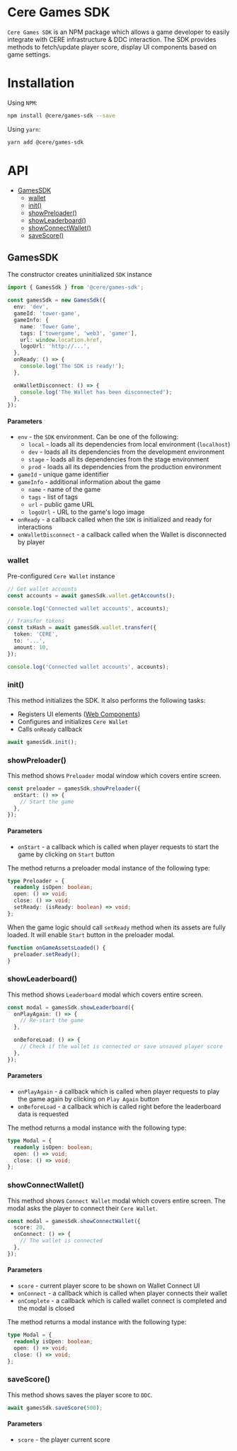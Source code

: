 # Cere Games SDK

`Cere Games SDK` is an NPM package which allows a game developer to easily integrate with CERE infrastructure & DDC interaction. The SDK provides methods to fetch/update player score, display UI components based on game settings.

# Installation

Using `NPM`:

```bash
npm install @cere/games-sdk --save
```

Using `yarn`:

```bash
yarn add @cere/games-sdk
```

# API

- [GamesSDK](#gamessdk)
  - [wallet](#wallet)
  - [init()](#init)
  - [showPreloader()](#showpreloader)
  - [showLeaderboard()](#showleaderboard)
  - [showConnectWallet()](#showconnectwallet)
  - [saveScore()](#savescore)

## GamesSDK

The constructor creates uninitialized `SDK` instance

```ts
import { GamesSdk } from '@cere/games-sdk';

const gamesSdk = new GamesSdk({
  env: 'dev',
  gameId: 'tower-game',
  gameInfo: {
    name: 'Tower Game',
    tags: ['towergame', 'web3', 'gamer'],
    url: window.location.href,
    logoUrl: 'http://...',
  },
  onReady: () => {
    console.log('The SDK is ready!');
  },

  onWalletDisconnect: () => {
    console.log('The Wallet has been disconnected');
  },
});
```

#### Parameters

- `env` - the `SDK` environment. Can be one of the following:
  - `local` - loads all its dependencies from local environment (`localhost`)
  - `dev` - loads all its dependencies from the development environment
  - `stage` - loads all its dependencies from the stage environment
  - `prod` - loads all its dependencies from the production environment
- `gameId` - unique game identifier
- `gameInfo` - additional information about the game
  - `name` - name of the game
  - `tags` - list of tags
  - `url` - public game URL
  - `logoUrl` - URL to the game's logo image
- `onReady` - a callback called when the `SDK` is initialized and ready for interactions
- `onWalletDisconnect` - a callback called when the Wallet is disconnected by player

### wallet

Pre-configured `Cere Wallet` instance

```ts
// Get wallet accounts
const accounts = await gamesSdk.wallet.getAccounts();

console.log('Connected wallet accounts', accounts);

// Transfer tokens
const txHash = await gamesSdk.wallet.transfer({
  token: 'CERE',
  to: '...',
  amount: 10,
});

console.log('Connected wallet accounts', accounts);
```

### init()

This method initializes the SDK. It also performs the following tasks:

- Registers UI elements ([Web Components](https://developer.mozilla.org/en-US/docs/Web/Web_Components))
- Configures and initializes `Cere Wallet`
- Calls `onReady` callback

```ts
await gamesSdk.init();
```

### showPreloader()

This method shows `Preloader` modal window which covers entire screen.

```ts
const preloader = gamesSdk.showPreloader({
  onStart: () => {
    // Start the game
  },
});
```

#### Parameters

- `onStart` - a callback which is called when player requests to start the game by clicking on `Start` button

The method returns a preloader modal instance of the following type:

```ts
type Preloader = {
  readonly isOpen: boolean;
  open: () => void;
  close: () => void;
  setReady: (isReady: boolean) => void;
};
```

When the game logic should call `setReady` method when its assets are fully loaded. It will enable `Start` button in the preloader modal.

```ts
function onGameAssetsLoaded() {
  preloader.setReady();
}
```

### showLeaderboard()

This method shows `Leaderboard` modal which covers entire screen.

```ts
const modal = gamesSdk.showLeaderboard({
  onPlayAgain: () => {
    // Re-start the game
  },

  onBeforeLoad: () => {
    // Check if the wallet is connected or save unsaved player score
  },
});
```

#### Parameters

- `onPlayAgain` - a callback which is called when player requests to play the game again by clicking on `Play Again` button
- `onBeforeLoad` - a callback which is called right before the leaderboard data is requested

The method returns a modal instance with the following type:

```ts
type Modal = {
  readonly isOpen: boolean;
  open: () => void;
  close: () => void;
};
```

### showConnectWallet()

This method shows `Connect Wallet` modal which covers entire screen. The modal asks the player to connect their `Cere Wallet`.

```ts
const modal = gamesSdk.showConnectWallet({
  score: 20,
  onConnect: () => {
    // The wallet is connected
  },
});
```

#### Parameters

- `score` - current player score to be shown on Wallet Connect UI
- `onConnect` - a callback which is called when player connects their wallet
- `onComplete` - a callback which is called wallet connect is completed and the modal is closed

The method returns a modal instance with the following type:

```ts
type Modal = {
  readonly isOpen: boolean;
  open: () => void;
  close: () => void;
};
```

### saveScore()

This method shows saves the player score to `DDC`.

```ts
await gamesSdk.saveScore(500);
```

#### Parameters

- `score` - the player current score
